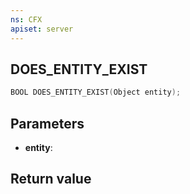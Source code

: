 ```yaml
---
ns: CFX
apiset: server
---
```

## DOES_ENTITY_EXIST

```c
BOOL DOES_ENTITY_EXIST(Object entity);
```


## Parameters
* **entity**: 

## Return value
